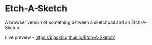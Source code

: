 # Etch-A-Sketch

A browser version of something between a sketchpad and an Etch-A-Sketch.

Live preview - https://bjack0.github.io/Etch-A-Sketch/
